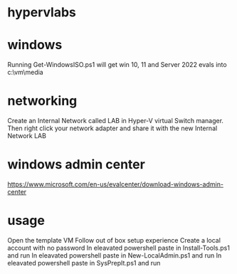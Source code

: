 # hypervlabs

# windows 

Running Get-WindowsISO.ps1 will get win 10, 11 and Server 2022 evals into c:\vm\media

# networking

Create an Internal Network called LAB in Hyper-V virtual Switch manager. 
Then right click your network adapter and share it with the new Internal Network LAB

# windows admin center

https://www.microsoft.com/en-us/evalcenter/download-windows-admin-center

# usage

Open the template VM
Follow out of box setup experience
Create a local account with no password
In eleavated powershell paste in Install-Tools.ps1 and run
In eleavated powershell paste in New-LocalAdmin.ps1 and run
In eleavated powershell paste in SysPrepIt.ps1 and run
